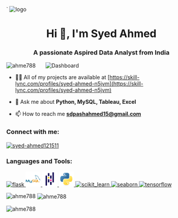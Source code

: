 `  ![logo](https://https://github.com/ahme788/SyedAhmed/blob/main/Modern%20and%20Creative%20Marketing%20Agency%20Facebook%20Cover.png)
<h1 align="center">Hi 👋, I'm Syed Ahmed</h1>
<h3 align="center">A passionate Aspired Data Analyst from India</h3>
 
<img align="right" alt="Dashboard" width="400" src="https://miro.medium.com/v2/resize:fit:1400/1*oeK4EpsQx8S2h5D-J-x-BQ.gif">

<p align="left"> <img src="https://komarev.com/ghpvc/?username=ahme788&label=Profile%20views&color=0e75b6&style=flat" alt="ahme788" /> </p>

- 👨‍💻 All of my projects are available at [https://skill-lync.com/profiles/syed-ahmed-n5jvm](https://skill-lync.com/profiles/syed-ahmed-n5jvm)

- 💬 Ask me about **Python, MySQL, Tableau, Excel**

- 📫 How to reach me **sdpashahmed15@gmail.com**

<h3 align="left">Connect with me:</h3>
<p align="left">
<a href="https://linkedin.com/in/syed-ahmed121511" target="blank"><img align="center" src="https://raw.githubusercontent.com/rahuldkjain/github-profile-readme-generator/master/src/images/icons/Social/linked-in-alt.svg" alt="syed-ahmed121511" height="30" width="40" /></a>
</p>

<h3 align="left">Languages and Tools:</h3>
<p align="left"> <a href="https://flask.palletsprojects.com/" target="_blank" rel="noreferrer"> <img src="https://www.vectorlogo.zone/logos/pocoo_flask/pocoo_flask-icon.svg" alt="flask" width="40" height="40"/> </a> <a href="https://www.mysql.com/" target="_blank" rel="noreferrer"> <img src="https://raw.githubusercontent.com/devicons/devicon/master/icons/mysql/mysql-original-wordmark.svg" alt="mysql" width="40" height="40"/> </a> <a href="https://pandas.pydata.org/" target="_blank" rel="noreferrer"> <img src="https://raw.githubusercontent.com/devicons/devicon/2ae2a900d2f041da66e950e4d48052658d850630/icons/pandas/pandas-original.svg" alt="pandas" width="40" height="40"/> </a> <a href="https://www.python.org" target="_blank" rel="noreferrer"> <img src="https://raw.githubusercontent.com/devicons/devicon/master/icons/python/python-original.svg" alt="python" width="40" height="40"/> </a> <a href="https://scikit-learn.org/" target="_blank" rel="noreferrer"> <img src="https://upload.wikimedia.org/wikipedia/commons/0/05/Scikit_learn_logo_small.svg" alt="scikit_learn" width="40" height="40"/> </a> <a href="https://seaborn.pydata.org/" target="_blank" rel="noreferrer"> <img src="https://seaborn.pydata.org/_images/logo-mark-lightbg.svg" alt="seaborn" width="40" height="40"/> </a> <a href="https://www.tensorflow.org" target="_blank" rel="noreferrer"> <img src="https://www.vectorlogo.zone/logos/tensorflow/tensorflow-icon.svg" alt="tensorflow" width="40" height="40"/> </a> </p>

<p><img align="left" src="https://github-readme-stats.vercel.app/api/top-langs?username=ahme788&show_icons=true&locale=en&layout=compact" alt="ahme788" /></p>

<p>&nbsp;<img align="center" src="https://github-readme-stats.vercel.app/api?username=ahme788&show_icons=true&locale=en" alt="ahme788" /></p>

<p><img align="center" src="https://github-readme-streak-stats.herokuapp.com/?user=ahme788&" alt="ahme788" /></p>

